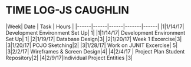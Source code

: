 # TIME LOG-JS CAUGHLIN



|Week| Date | Task | Hours |
|------|------|------|-------|------|
|1|1/14/17| Development Environment Set Up| 1| 
|1|1/14/17| Development Environment Set Up| 1| 
|2|1/19/17| Database Design|3|
|2|1/20/17| Week 1 Excercise|3|
|3|1/20/17| POJO Sketching|2|
|3|1/28/17| Work on JUNIT Excercise| 5| 
|3|2/2/17| Wireframes & Screen Design|4|
|4|2/4/17 | Project Plan Student Repository|2|
|4|2/9/17|Individual Project Entities |3|







